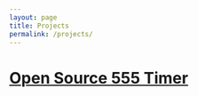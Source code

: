 ```yaml
---
layout: page
title: Projects
permalink: /projects/
---
```


# [Open Source 555 Timer](/projects/2025/03/08/An-Open-Source-555-Timer.html) #
